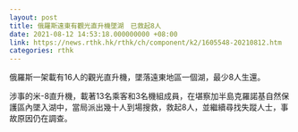 ```yaml
---
layout: post
title: 俄羅斯遠東有觀光直升機墜湖　已救起8人
date: 2021-08-12 14:53:18.000000000 +08:00
link: https://news.rthk.hk/rthk/ch/component/k2/1605548-20210812.htm
categories: rthk
---
```


俄羅斯一架載有16人的觀光直升機，墜落遠東地區一個湖，最少8人生還。

涉事的米-8直升機，載著13名乘客和3名機組成員，在堪察加半島克羅諾基自然保護區內墜入湖中，當局派出幾十人到場搜救，救起8人，並繼續尋找失蹤人士，事故原因仍在調查。
